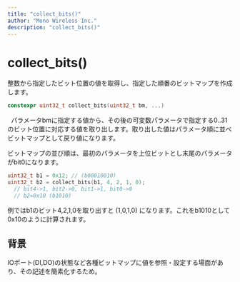```yaml
---
title: "collect_bits()"
author: "Mono Wireless Inc."
description: "collect_bits()"
---
```

# collect\_bits()

整数から指定したビット位置の値を取得し、指定した順番のビットマップを作成します。

```cpp
constexpr uint32_t collect_bits(uint32_t bm, ...)
```

  パラメータbmに指定する値から、その後の可変数パラメータで指定する0..31のビット位置に対応する値を取り出します。取り出した値はパラメータ順に並べビットマップとして戻り値になります。

ビットマップの並び順は、最初のパラメータを上位ビットとし末尾のパラメータがbit0になります。

```cpp
uint32_t b1 = 0x12; // (b00010010)
uint32_t b2 = collect_bits(b1, 4, 2, 1, 0); 
  // bit4->1, bit2->0, bit1->1, bit0->0
  // b2=0x10 (b1010)
```

例ではb1のビット4,2,1,0を取り出すと (1,0,1,0) になります。これをb1010として0x10のように計算されます。&#x20;

## 背景

IOポート(DI,DO)の状態など各種ビットマップに値を参照・設定する場面があり、その記述を簡素化するため。
